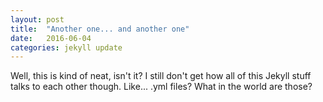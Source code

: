```yaml
---
layout: post
title:  "Another one... and another one"
date:   2016-06-04
categories: jekyll update
---
```

Well, this is kind of neat, isn't it? I still don't get how all of this Jekyll stuff talks to each other though. Like... .yml files? What in the world are those?
